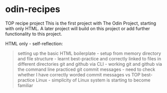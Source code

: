 # odin-recipes
TOP recipe project
This is the first project with The Odin Project, starting with only HTML.
A later project will build on this project or add further functionality to this project.

HTML only - self-reflection:
> setting up the basic HTML boilerplate - setup from memory
> directory and file structure - learnt best-practice and correctly linked to files in different directories
> git and github via CLI - working git and github via the command line practiced
> git commit messages - need to check whether I have correctly worded commit messages vs TOP best-practice
> Linux - simplicity of Linux system is starting to become familiar
